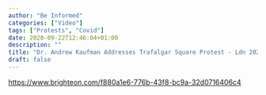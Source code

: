 ```yaml
---
author: "Be Informed"
categories: ["Video"]
tags: ["Protests", "Covid"]
date: 2020-09-22T12:46:04+01:00
description: ""
title: "Dr. Andrew Kaufman Addresses Trafalgar Square Protest - Ldn 20200919"
draft: false
---
```


https://www.brighteon.com/f880a1e6-776b-43f8-bc9a-32d0716406c4